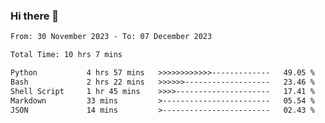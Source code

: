 ### Hi there 👋

<!--
**ututono/ututono** is a ✨ _special_ ✨ repository because its `README.md` (this file) appears on your GitHub profile.

Here are some ideas to get you started:

- 🔭 I’m currently working on ...
- 🌱 I’m currently learning ...
- 👯 I’m looking to collaborate on ...
- 🤔 I’m looking for help with ...
- 💬 Ask me about ...
- 📫 How to reach me: ...
- 😄 Pronouns: ...
- ⚡ Fun fact: ...
-->



<!--START_SECTION:waka-->

```txt
From: 30 November 2023 - To: 07 December 2023

Total Time: 10 hrs 7 mins

Python           4 hrs 57 mins   >>>>>>>>>>>>-------------   49.05 %
Bash             2 hrs 22 mins   >>>>>>-------------------   23.46 %
Shell Script     1 hr 45 mins    >>>>---------------------   17.41 %
Markdown         33 mins         >------------------------   05.54 %
JSON             14 mins         >------------------------   02.43 %
```

<!--END_SECTION:waka-->
